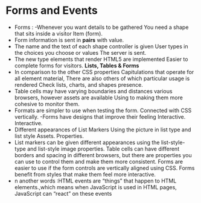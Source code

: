 # Forms and Events
- Forms : 
-Whenever you want details to be gathered You need a shape that sits inside a visitor Item (form).
- Form information is sent in **pairs** with value.
- The name and the text of each shape controller is given User types in the choices you choose or values The server is sent.
- The new type elements that render HTML5 are implemented Easier to complete forms for visitors.
**Lists, Tables & Forms**
- In comparison to the other CSS properties Capitulations that operate for all element material, There are also others of which particular usage is rendered Check lists, charts, and shapes presence.
- Table cells may have varying boundaries and distances various browsers, however assets are available Using to making them more cohesive to monitor them.
- Formats are simpler to use when testing the form. Connected with CSS vertically.
-Forms have designs that improve their feeling Interactive. Interactive.
- Different appearances of List Markers Using the picture in list type and list style Assets. Properties.
- List markers can be given different appearances using the list-style-type and list-style image properties. Table cells can have different borders and spacing in different browsers, but there are properties you can use to control them and make them more consistent. Forms are easier to use if the form controls are vertically aligned using CSS. Forms benefit from styles that make them feel more interactive.
- n another words :HTML events are “things” that happen to HTML elements.,which means when JavaScript is used in HTML pages, JavaScript can “react” on these events

